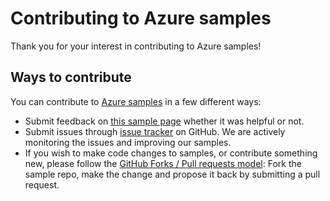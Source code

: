 # Contributing to Azure samples

Thank you for your interest in contributing to Azure samples!

## Ways to contribute

You can contribute to [Azure samples](https://azure.microsoft.com/documentation/samples/) in a few different ways:

- Submit feedback on [this sample page](https://azure.microsoft.com/documentation/samples/compute-java-manage-virtual-machine-scale-set-with-unmanaged-disks/) whether it was helpful or not.  
- Submit issues through [issue tracker](https://github.com/Azure-Samples/compute-java-manage-virtual-machine-scale-set-with-unmanaged-disks/issues) on GitHub. We are actively monitoring the issues and improving our samples.
- If you wish to make code changes to samples, or contribute something new, please follow the [GitHub Forks / Pull requests model](https://help.github.com/articles/fork-a-repo/): Fork the sample repo, make the change and propose it back by submitting a pull request.